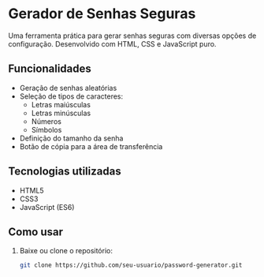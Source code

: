 # Gerador de Senhas Seguras

Uma ferramenta prática para gerar senhas seguras com diversas opções de configuração. Desenvolvido com HTML, CSS e JavaScript puro.

## Funcionalidades

- Geração de senhas aleatórias
- Seleção de tipos de caracteres:
  - Letras maiúsculas
  - Letras minúsculas
  - Números
  - Símbolos
- Definição do tamanho da senha
- Botão de cópia para a área de transferência

## Tecnologias utilizadas

- HTML5
- CSS3
- JavaScript (ES6)

## Como usar

1. Baixe ou clone o repositório:
   ```bash
   git clone https://github.com/seu-usuario/password-generator.git
